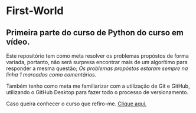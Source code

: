 # First-World

## Primeira parte do curso de Python do curso em vídeo.

Este repositório tem como meta resolver os problemas propóstos de forma variada, portanto, não será surpresa encontrar mais de um algorítimo para responder a mesma questão;
*Os problemas propóstos estaram sempre na linha 1 marcados como comentários.*

Também tenho como meta me familiarizar com a utilização de Git e GitHub, utilizando o GitHub Desktop para fazer todo o processo de versionamento.

Caso queira conhecer o curso que refiro-me.
[Clique aqui.](https://www.cursoemvideo.com/curso/python-3-mundo-1/)
